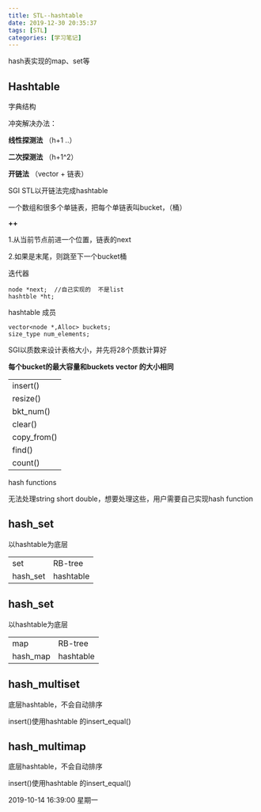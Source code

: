 ```yaml
---
title: STL--hashtable
date: 2019-12-30 20:35:37
tags: [STL]
categories: [学习笔记]
---
```


 hash表实现的map、set等

<!--more-->

## Hashtable

字典结构

冲突解决办法：

**线性探测法**  （h+1 ..）

**二次探测法**   （h+1^2）

**开链法**      （vector + 链表）

SGI STL以开链法完成hashtable

一个数组和很多个单链表，把每个单链表叫bucket，（桶）

**++**

1.从当前节点前进一个位置，链表的next

2.如果是末尾，则跳至下一个bucket桶


迭代器

```
node *next;  //自己实现的  不是list
hashtble *ht;  
```

hashtable 成员

```
vector<node *,Alloc> buckets;
size_type num_elements;
```


SGI以质数来设计表格大小，并先将28个质数计算好

**每个bucket的最大容量和buckets vector 的大小相同**


|             |
| ----------- |
| insert()    |
| resize()    |
| bkt_num()   |
| clear()     |
| copy_from() |
| find()      |
| count()     |


hash functions

无法处理string short double，想要处理这些，用户需要自己实现hash function



## hash_set

以hashtable为底层

|          |           |
| -------- | --------- |
| set      | RB-tree   |
| hash_set | hashtable |


## hash_set

以hashtable为底层

|          |           |
| -------- | --------- |
| map      | RB-tree   |
| hash_map | hashtable |


## hash_multiset

底层hashtable，不会自动排序

insert()使用hashtable 的insert_equal()



## hash_multimap


底层hashtable，不会自动排序

insert()使用hashtable 的insert_equal()




2019-10-14 16:39:00 星期一